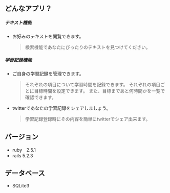 ## どんなアプリ？
##### テキスト機能
  - お好みのテキストを閲覧できます。
    > 検索機能であなたにぴったりのテキストを見つけてください。
##### 学習記録機能
  - ご自身の学習記録を管理できます。
    > それぞれの項目について学習時間を記録できます。
    > それぞれの項目ごとに目標時間を設定できます。
    > また、目標まであと何時間かを一覧で確認できます。
  - twitterであなたの学習記録をシェアしましょう。
    > 学習記録登録時にその内容を簡単にtwitterでシェア出来ます。

## バージョン
- ruby　2.5.1
- rails 5.2.3

## データベース
- SQLite3
